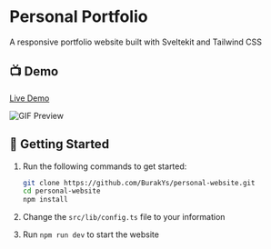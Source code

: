 # Personal Portfolio

A responsive portfolio website built with Sveltekit and Tailwind CSS

## 📺 Demo

[Live Demo](https://buraky.dev)  

![GIF Preview](https://cdn.buraky.dev/previews/websites/personal.gif)

## 🚀 Getting Started

1. Run the following commands to get started:

    ```bash
    git clone https://github.com/BurakYs/personal-website.git
    cd personal-website
    npm install
    ```

2. Change the `src/lib/config.ts` file to your information

3. Run `npm run dev` to start the website
